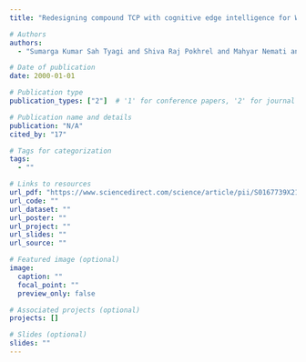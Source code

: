 ```yaml
---
title: "Redesigning compound TCP with cognitive edge intelligence for WiFi-based IoT"

# Authors
authors:
  - "Sumarga Kumar Sah Tyagi and Shiva Raj Pokhrel and Mahyar Nemati and Deepak Kumar Jain and Gang Li and Jinho Choi"

# Date of publication
date: 2000-01-01

# Publication type
publication_types: ["2"]  # '1' for conference papers, '2' for journal articles, '3' for preprints

# Publication name and details
publication: "N/A"
cited_by: "17"

# Tags for categorization
tags:
  - ""

# Links to resources
url_pdf: "https://www.sciencedirect.com/science/article/pii/S0167739X21002909"  # Link to the resource
url_code: ""
url_dataset: ""
url_poster: ""
url_project: ""
url_slides: ""
url_source: ""

# Featured image (optional)
image:
  caption: ""
  focal_point: ""
  preview_only: false

# Associated projects (optional)
projects: []

# Slides (optional)
slides: ""
---
```

